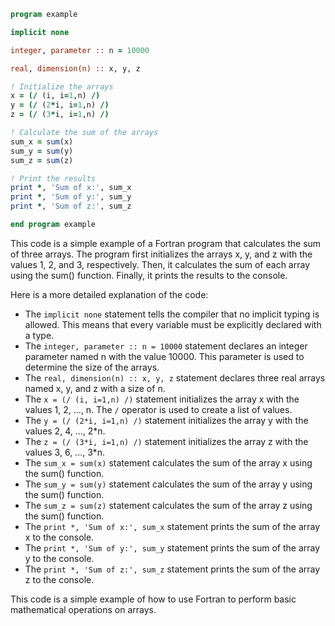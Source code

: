 ```fortran
program example

implicit none

integer, parameter :: n = 10000

real, dimension(n) :: x, y, z

! Initialize the arrays
x = (/ (i, i=1,n) /)
y = (/ (2*i, i=1,n) /)
z = (/ (3*i, i=1,n) /)

! Calculate the sum of the arrays
sum_x = sum(x)
sum_y = sum(y)
sum_z = sum(z)

! Print the results
print *, 'Sum of x:', sum_x
print *, 'Sum of y:', sum_y
print *, 'Sum of z:', sum_z

end program example
```

This code is a simple example of a Fortran program that calculates the sum of three arrays. The program first initializes the arrays x, y, and z with the values 1, 2, and 3, respectively. Then, it calculates the sum of each array using the sum() function. Finally, it prints the results to the console.

Here is a more detailed explanation of the code:

* The `implicit none` statement tells the compiler that no implicit typing is allowed. This means that every variable must be explicitly declared with a type.
* The `integer, parameter :: n = 10000` statement declares an integer parameter named n with the value 10000. This parameter is used to determine the size of the arrays.
* The `real, dimension(n) :: x, y, z` statement declares three real arrays named x, y, and z with a size of n.
* The `x = (/ (i, i=1,n) /)` statement initializes the array x with the values 1, 2, ..., n. The `/` operator is used to create a list of values.
* The `y = (/ (2*i, i=1,n) /)` statement initializes the array y with the values 2, 4, ..., 2*n.
* The `z = (/ (3*i, i=1,n) /)` statement initializes the array z with the values 3, 6, ..., 3*n.
* The `sum_x = sum(x)` statement calculates the sum of the array x using the sum() function.
* The `sum_y = sum(y)` statement calculates the sum of the array y using the sum() function.
* The `sum_z = sum(z)` statement calculates the sum of the array z using the sum() function.
* The `print *, 'Sum of x:', sum_x` statement prints the sum of the array x to the console.
* The `print *, 'Sum of y:', sum_y` statement prints the sum of the array y to the console.
* The `print *, 'Sum of z:', sum_z` statement prints the sum of the array z to the console.

This code is a simple example of how to use Fortran to perform basic mathematical operations on arrays.